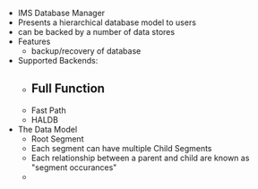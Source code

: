 - IMS Database Manager
- Presents a hierarchical database model to users
- can be backed by a number of data stores
- Features
	- backup/recovery of database
- Supported Backends:
	- Full Function
		-
	- Fast Path
	- HALDB
- The Data Model
	- Root Segment
	- Each segment can have multiple Child Segments
	- Each relationship between a parent and child are known as "segment occurances"
	-